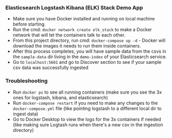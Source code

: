 ### Elasticsearch Logstash Kibana (ELK) Stack Demo App 

* Make sure you have Docker installed and running on local machine before starting.
* Run the cmd: `docker network create elk_stack` to make a Docker network that will let the containers talk to each other.
* From this project directory, run cmd: `docker-compose up -d` - Docker will download the images it needs to run them inside containers. 
* After this process completes, you will have sample data from the csvs in the `sample-data` dir living in the `demo-index` of your Elasticsearch service. 
* Go to `localhost:5601` and go to Discover section to see if your sample csv data was successfully ingested 


### Troubleshooting 
* Run `docker ps` to see all running containers (make sure you see the 3x ones for logstash, kibana, and elasticsearch)
* Run `docker-compose restart` if you need to make any changes to the `docker-compose.yml` file (like pointing logstash to a different local dir to ingest data)
* Go to Docker Desktop to view the logs for the 3x containers if needed (like making sure Logtash runs when there's a new csv in the ingestion directory)

